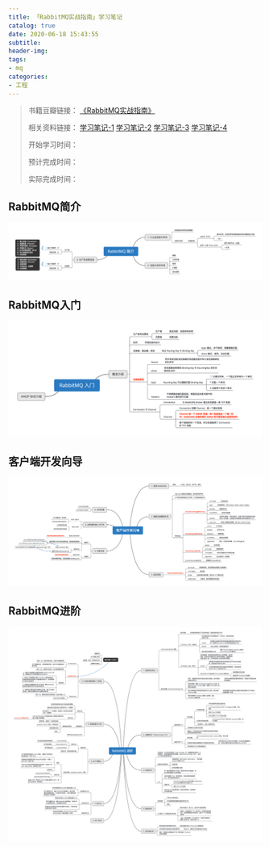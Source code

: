 ```yaml
---
title: 「RabbitMQ实战指南」学习笔记
catalog: true
date: 2020-06-18 15:43:55
subtitle:
header-img:
tags:
- mq
categories:
- 工程
---
```

> 书籍豆瓣链接：
> [《RabbitMQ实战指南》](https://book.douban.com/subject/27591386/)
> 
> 相关资料链接：
> [学习笔记-1](https://blog.csdn.net/weixin_43064185/article/details/101908977)
> [学习笔记-2](https://blog.csdn.net/weixin_43064185/article/details/101981701)
> [学习笔记-3](https://blog.csdn.net/weixin_43064185/article/details/102064857)
> [学习笔记-4](https://blog.csdn.net/weixin_43064185/article/details/102261479)
> 
> 开始学习时间：
> 
> 预计完成时间：
> 
> 实际完成时间：



## RabbitMQ简介

![](https://github.com/SoaringhawkCheng/blog/blob/master/source/_posts/rabbitmq-guide/01-RabbitMQ.png?raw=true)

## RabbitMQ入门

![](https://github.com/SoaringhawkCheng/blog/blob/master/source/_posts/rabbitmq-guide/02-RabbitMQ.png?raw=true)

## 客户端开发向导

![](https://github.com/SoaringhawkCheng/blog/blob/master/source/_posts/rabbitmq-guide/03-RabbitMQ.png?raw=true)

## RabbitMQ进阶

![](https://github.com/SoaringhawkCheng/blog/blob/master/source/_posts/rabbitmq-guide/04-RabbitMQ.png?raw=true)